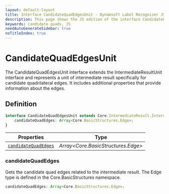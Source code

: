```yaml
---
layout: default-layout
title: Interface CandidateQuadEdgesUnit - Dynamsoft Label Recognizer JS Edition API Reference
description: This page shows the JS edition of the interface CandidateQuadEdgesUnit.
keywords: candidate quads, JS
needAutoGenerateSidebar: true
noTitleIndex: true
---
```


# CandidateQuadEdgesUnit

The CandidateQuadEdgesUnit interface extends the IntermediateResultUnit interface and represents a unit of intermediate result specifically for candidate quadrilateral edges. It includes additional properties that provide information about the edges.

## Definition

```ts
interface CandidateQuadEdgesUnit extends Core.IntermediateResult.IntermediateResultUnit {
    candidateQuadEdges: Array<Core.BasicStructures.Edge>;
}
```

| Properties               | Type |
|----------------------|-------------|
| [`candidateQuadEdges`](#candidatequadedges) | *Array\<Core.BasicStructures.Edge>* |

### candidateQuadEdges

Gets the candidate quad edges related to the intermediate result. The Edge type is defined in the Core.BasicStructures namespace.

```ts
candidateQuadEdges: Array<Core.BasicStructures.Edge>;
```